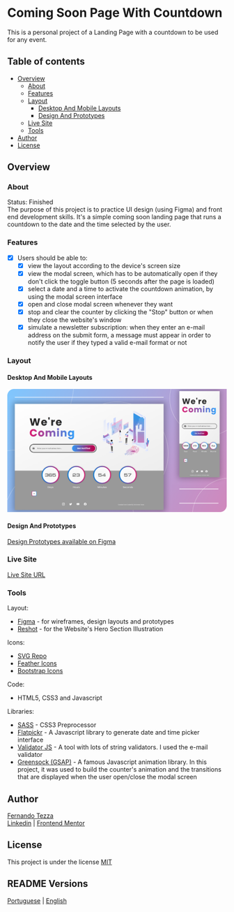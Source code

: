 # Coming Soon Page With Countdown

This is a personal project of a Landing Page with a countdown to be used for any event.

## Table of contents

- [Overview](#overview)
  - [About](#about)
  - [Features](#features)
  - [Layout](#layout)
    - [Desktop And Mobile Layouts](#desktop-and-mobile-layouts)
    - [Design And Prototypes](#design-and-prototypes)
  - [Live Site](#live-site)
  - [Tools](#tools)
- [Author](#author)
- [License](#license)

## Overview

### About

Status: Finished\
The purpose of this project is to practice UI design (using Figma) and front end development skills. It's a simple coming soon landing page that runs a countdown to the date and the time selected by the user. 

### Features
- [x] Users should be able to:
   - [x] view the layout according to the device's screen size
   - [x] view the modal screen, which has to be automatically open if they don't click the toggle button (5 seconds after the page is loaded) 
   - [x] select a date and a time to activate the countdown animation, by using the modal screen interface
   - [x] open and close modal screen whenever they want
   - [x] stop and clear the counter by clicking the "Stop" button or when they close the website's window
   - [x] simulate a newsletter subscription: when they enter an e-mail address on the submit form, a message must appear in order to notify the user if they typed a valid e-mail format or not

### Layout

#### Desktop And Mobile Layouts

![Desktop And Mobile Layouts](./design/coming-soon-desktop-and-mobile.png)

#### Design And Prototypes

[Design Prototypes available on Figma](https://www.figma.com/file/z7OHMZDHZgmwVersdstHmA/ComingSoon?node-id=9%3A127)

### Live Site
[Live Site URL](https://nandotezza.github.io/coming-soon)

### Tools

Layout:
- [Figma](https://www.figma.com) - for wireframes, design layouts and prototypes
- [Reshot](https://www.reshot.com/) - for the Website's Hero Section Illustration

Icons:
- [SVG Repo](https://www.svgrepo.com/) 
- [Feather Icons](https://feathericons.com/)
- [Bootstrap Icons](https://icons.getbootstrap.com/)

Code:
- HTML5, CSS3 and Javascript

Libraries:
- [SASS](https://sass-lang.com/) - CSS3 Preprocessor
- [Flatpickr](https://flatpickr.js.org/) - A Javascript library to generate date and time picker interface
- [Validator JS](https://github.com/validatorjs/validator.js/) - A tool with lots of string validators. I used the e-mail validator
- [Greensock (GSAP)](https://greensock.com/) - A famous Javascript animation library. In this project, it was used to build the counter's animation and the transitions that are displayed when the user open/close the modal screen

## Author

[Fernando Tezza](https://github.com/nandotezza) \
[Linkedin](https://www.linkedin.com/feed/)  |  [Frontend Mentor](https://www.frontendmentor.io/profile/nandotezza)

## License

This project is under the license [MIT](./LICENSE)

## README Versions
[Portuguese](./README-pt-br.md)  |  [English](./README.md)